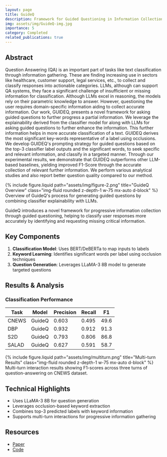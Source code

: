 ```yaml
---
layout: page
title: GuideQ
description: Framework for Guided Questioning in Information Collection
img: assets/img/GuideQ-img.jpg
importance: 5
category: Completed
related_publications: true
---
```


## Abstract

Question Answering (QA) is an important part of tasks like text classification through information gathering. These are finding increasing use in sectors like healthcare, customer support, legal services, etc., to collect and classify responses into actionable categories. LLMs, although can support QA systems, they face a significant challenge of insufficient or missing information for classification. Although LLMs excel in reasoning, the models rely on their parametric knowledge to answer. However, questioning the user requires domain-specific information aiding to collect accurate information. Our work, GUIDEQ, presents a novel framework for asking guided questions to further progress a partial information. We leverage the explainability derived from the classifier model for along with LLMs for asking guided questions to further enhance the information. This further information helps in more accurate classification of a text. GUIDEQ derives the most significant key-words representative of a label using occlusions. We develop GUIDEQ's prompting strategy for guided questions based on the top-3 classifier label outputs and the significant words, to seek specific and relevant information, and classify in a targeted manner. Through our experimental results, we demonstrate that GUIDEQ outperforms other LLM-based baselines, yielding improved F1-Score through the accurate collection of relevant further information. We perform various analytical studies and also report better question quality compared to our method.


<div class="row">
   <div class="col-sm mt-3 mt-md-0">
       {% include figure.liquid
        path="assets/img/figure-2.png" title="GuideQ Overview" class="img-fluid rounded z-depth-1 w-75 mx-auto d-block" %}
   </div>
</div>
<div class="caption">
   Overview of GuideQ's process for generating guided questions by combining classifier explainability with LLMs.
</div>

GuideQ introduces a novel framework for progressive information collection through guided questioning, helping to classify user responses more accurately by identifying and requesting missing critical information.

## Key Components

1. **Classification Model**: Uses BERT/DeBERTa to map inputs to labels
2. **Keyword Learning**: Identifies significant words per label using occlusion techniques
3. **Question Generation**: Leverages LLaMA-3 8B model to generate targeted questions

## Results & Analysis

### Classification Performance

| Task | Model | Precision | Recall | F1 |
|------|-------|-----------|--------|----| 
| CNEWS | GuideQ | 0.603 | 0.495 | 49.6 |
| DBP | GuideQ | 0.932 | 0.912 | 91.3 |
| S2D | GuideQ | 0.793 | 0.806 | 86.8 |
| SALAD | GuideQ | 0.627 | 0.591 | 58.7 |

<div class="row">
   <div class="col-sm mt-3 mt-md-0">
       {% include figure.liquid path="assets/img/multiturn.png" title="Multi-turn Results" class="img-fluid rounded z-depth-1 w-75 mx-auto d-block" %}
   </div>
</div>
<div class="caption">
   Multi-turn interaction results showing F1-scores across three turns of question-answering on CNEWS dataset.
</div>

## Technical Highlights

- Uses LLaMA-3 8B for question generation
- Leverages occlusion-based keyword extraction
- Combines top-3 predicted labels with keyword information
- Supports multi-turn interactions for progressive information gathering

## Resources

- [Paper](https://arxiv.org/abs/2411.05991)
- [Code](https://github.com/SDRMp/DRPG)